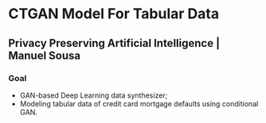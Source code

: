 # CTGAN Model For Tabular Data
## Privacy Preserving Artificial Intelligence | Manuel Sousa

### Goal
* GAN-based Deep Learning data synthesizer;
* Modeling tabular data of credit card mortgage defaults using conditional GAN.
